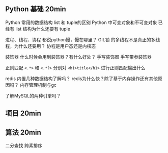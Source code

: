 ## Python 基础 20min
Python 常用的数据结构
    list 和 tuple的区别
    Python 中可变对象和不可变对象
    已经有 list 结构为什么还要有 tuple

进程、线程、协程
    都说python慢，慢在哪里？
    GIL锁
    的多线程不是真正的多线程，为什么还要用？
    协程是用户态还是内核态

装饰器
    什么时候会用到装饰器？有什么好处？
    手写装饰器
    手写带参装饰器

正则匹配 `<.*>` 和 `<.*?>` 分别对 `<h1>title</h1>` 进行正则匹配输出什么

redis
    内置几种数据结构了解吗？
    redis为什么快？除了基于内存操作还有其他原因吗？
    内存管理机制与gc
    
了解MySQL的两种引擎吗？

## 项目 20min


## 算法 20min
二分查找
跨素排序